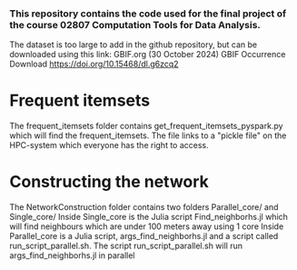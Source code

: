 ### This repository contains the code used for the final project of the course 02807 Computation Tools for Data Analysis. 

The dataset is too large to add in the github repository, but can be downloaded using this link:
GBIF.org (30 October 2024) GBIF Occurrence Download https://doi.org/10.15468/dl.g6zcq2

# Frequent itemsets
The frequent_itemsets folder contains get_frequent_itemsets_pyspark.py which will find the frequent_itemsets.
The file links to a "pickle file" on the HPC-system which everyone has the right to access.

# Constructing the network
The NetworkConstruction folder contains two folders Parallel_core/ and Single_core/
Inside Single_core is the Julia script Find_neighborhs.jl which will find neighbours which are under 100 meters away using 1 core
Inside Parallel_core is a Julia script, args_find_neighborhs.jl and a script called run_script_parallel.sh. The script run_script_parallel.sh will run args_find_neighborhs.jl in parallel



